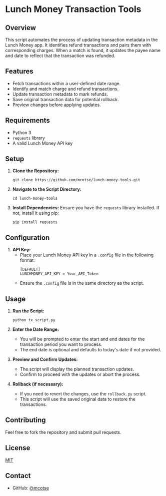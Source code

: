 
# Lunch Money Transaction Tools

## Overview
This script automates the process of updating transaction metadata in the Lunch Money app. It identifies refund transactions and pairs them with corresponding charges. When a match is found, it updates the payee name and date to reflect that the transaction was refunded.

## Features
- Fetch transactions within a user-defined date range.
- Identify and match charge and refund transactions.
- Update transaction metadata to mark refunds.
- Save original transaction data for potential rollback.
- Preview changes before applying updates.

## Requirements
- Python 3
- `requests` library
- A valid Lunch Money API key

## Setup
1. **Clone the Repository:**
   ```
   git clone https://github.com/mcotse/lunch-money-tools.git
   ```
2. **Navigate to the Script Directory:**
   ```
   cd lunch-money-tools
   ```
3. **Install Dependencies:**
   Ensure you have the `requests` library installed. If not, install it using pip:
   ```
   pip install requests
   ```

## Configuration
1. **API Key:**
   - Place your Lunch Money API key in a `.config` file in the following format:
     ```
     [DEFAULT]
     LUNCHMONEY_API_KEY = Your_API_Token
     ```
   - Ensure the `.config` file is in the same directory as the script.

## Usage
1. **Run the Script:**
   ```
   python tx_script.py
   ```
2. **Enter the Date Range:**
   - You will be prompted to enter the start and end dates for the transaction period you want to process.
   - The end date is optional and defaults to today's date if not provided.

3. **Preview and Confirm Updates:**
   - The script will display the planned transaction updates.
   - Confirm to proceed with the updates or abort the process.

4. **Rollback (if necessary):**
   - If you need to revert the changes, use the `rollback.py` script.
   - This script will use the saved original data to restore the transactions.

## Contributing
Feel free to fork the repository and submit pull requests.

## License
[MIT](https://choosealicense.com/licenses/mit/)

## Contact
- GitHub: [@mcotse](https://github.com/mcotse)
